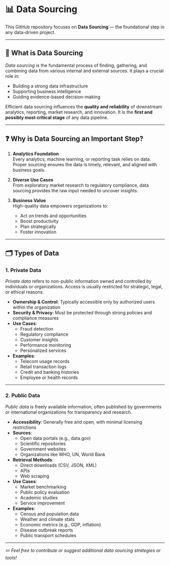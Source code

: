 # 📊 **Data Sourcing**

This GitHub repository focuses on **Data Sourcing** — the foundational step in any data-driven project.

---

## 📌 **What is Data Sourcing**

*Data sourcing* is the fundamental process of finding, gathering, and combining data from various internal and external sources. It plays a crucial role in:

- Building a strong data infrastructure  
- Supporting business intelligence  
- Guiding evidence-based decision-making  

Efficient data sourcing influences the **quality and reliability** of downstream analytics, reporting, market research, and innovation. It is the **first and possibly most critical stage** of any data pipeline.

---

## ❓ **Why is Data Sourcing an Important Step?**

1. **Analytics Foundation**  
   Every analytics, machine learning, or reporting task relies on data. Proper sourcing ensures the data is timely, relevant, and aligned with business goals.

2. **Diverse Use Cases**  
   From exploratory market research to regulatory compliance, data sourcing provides the raw input needed to uncover insights.

3. **Business Value**  
   High-quality data empowers organizations to:
   - Act on trends and opportunities
   - Boost productivity
   - Plan strategically
   - Foster innovation

---

## 🗂️ **Types of Data**

### 1. **Private Data**

*Private data* refers to non-public information owned and controlled by individuals or organizations. Access is usually restricted for strategic, legal, or ethical reasons.

- **Ownership & Control**: Typically accessible only by authorized users within the organization  
- **Security & Privacy**: Must be protected through strong policies and compliance measures  
- **Use Cases**:
  - Fraud detection
  - Regulatory compliance
  - Customer insights
  - Performance monitoring
  - Personalized services  
- **Examples**:
  - Telecom usage records  
  - Retail transaction logs  
  - Credit and banking histories  
  - Employee or health records  

---

### 2. **Public Data**

*Public data* is freely available information, often published by governments or international organizations for transparency and research.

- **Accessibility**: Generally free and open, with minimal licensing restrictions  
- **Sources**:
  - Open data portals (e.g., data.gov)
  - Scientific repositories
  - Government websites
  - Organizations like WHO, UN, World Bank  
- **Retrieval Methods**:
  - Direct downloads (CSV, JSON, XML)
  - APIs
  - Web scraping  
- **Use Cases**:
  - Market benchmarking
  - Public policy evaluation
  - Academic studies
  - Service improvement  
- **Examples**:
  - Census and population data  
  - Weather and climate stats  
  - Economic metrics (e.g., GDP, inflation)  
  - Disease outbreak reports  
  - Public transport schedules  

---

_✏️ Feel free to contribute or suggest additional data sourcing strategies or tools!_
